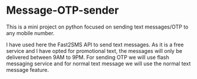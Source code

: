 # Message-OTP-sender

This is a mini project on python focused on sending text messages/OTP to any mobile number.

I have used here the Fast2SMS API to send text messages.
As it is a free service and I have opted for promotional text, the messages will only be delivered between 9AM to 9PM.
For sending OTP we will use flash messaging service and for normal text message we will use the normal text message feature.
